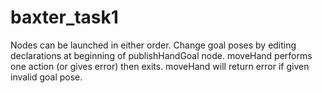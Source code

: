 baxter_task1
============

Nodes can be launched in either order.
Change goal poses by editing declarations at beginning of publishHandGoal node.
moveHand performs one action (or gives error) then exits.
moveHand will return error if given invalid goal pose.
